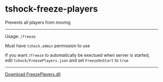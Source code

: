 # tshock-freeze-players
 Prevents all players from moving

 ***

Usage: `/freeze`

Must have `tshock.admin` permission to use

If you want `/freeze` to automatically be exectued when server is started, edit `tshock/FreezePlayers.json` and set `FreezeOnStart` to `true`

***

[Download FreezePlayers.dll](https://github.com/onusai/tshock-freeze-players/raw/main/bin/Debug/net6.0/FreezePlayers.dll)
